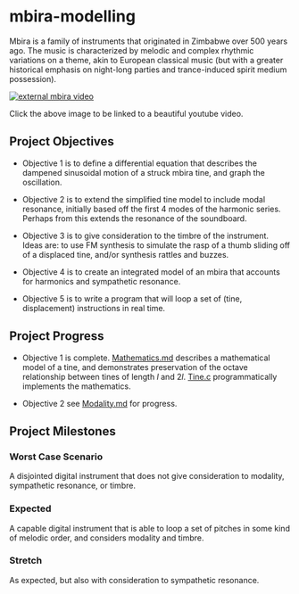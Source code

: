 # mbira-modelling
Mbira is a family of instruments that originated in Zimbabwe over 500 years ago.
The music is characterized by melodic and complex rhythmic variations on a theme, akin to European classical music (but with a greater historical emphasis on night-long parties and trance-induced spirit medium possession).

[![external mbira video](https://img.youtube.com/vi/tKbfUEhjuH4/0.jpg)](https://www.youtube.com/watch?v=tKbfUEhjuH4)

Click the above image to be linked to a beautiful youtube video.


## Project Objectives

- Objective 1 is to define a differential equation that describes the dampened sinusoidal motion of a struck mbira tine, and graph the oscillation.

- Objective 2 is to extend the simplified tine model to include modal resonance, initially based off the first 4 modes of the harmonic series. Perhaps from this extends the resonance of the soundboard.

- Objective 3 is to give consideration to the timbre of the instrument. Ideas are: to use FM synthesis to simulate the rasp of a thumb sliding off of a displaced tine, and/or synthesis rattles and buzzes.

- Objective 4 is to create an integrated model of an mbira that accounts for harmonics and sympathetic resonance.

- Objective 5 is to write a program that will loop a set of (tine, displacement) instructions in real time.


## Project Progress

- Objective 1 is complete. [Mathematics.md](mathematics.md) describes a mathematical model of a tine, and demonstrates preservation of the octave relationship between tines of length $l$ and $2l$. [Tine.c](tine.c) programmatically implements the mathematics.

- Objective 2 see [Modality.md](modality.md) for progress.


## Project Milestones
### Worst Case Scenario
A disjointed digital instrument that does not give consideration to modality, sympathetic resonance, or timbre.

### Expected
A capable digital instrument that is able to loop a set of pitches in some kind of melodic order, and considers modality and timbre.

### Stretch
As expected, but also with consideration to sympathetic resonance.

